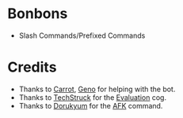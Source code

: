# Bonbons
- Slash Commands/Prefixed Commands

# Credits
- Thanks to [Carrot](https://github.com/Kraots), [Geno](https://github.com/TheGenocides/) for helping with the bot.
- Thanks to [TechStruck](https://github.com/TechStruck/TechStruck-Bot) for the [Evaluation](https://github.com/kaylebetter/bonbons/tree/main/cogs/exec.py) cog.
- Thanks to [Dorukyum](https://github.com/Dorukyum) for the [AFK](https://github.com/Dorukyum/Pycord-Manager) command.
